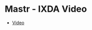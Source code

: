 Mastr - IXDA Video
================

- [Video](https://www.youtube.com/watch?v=kqwTz8wrvvc&feature=youtu.be)

